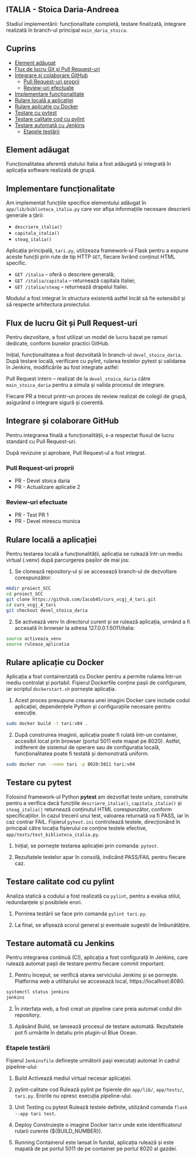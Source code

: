 ## ITALIA - Stoica Daria-Andreea

Stadiul implementării: funcționalitate completă, testare finalizată, integrare realizată în branch-ul principal `main_daria_stoica`.

## Cuprins

- [Element adăugat](#element-adăugat)
- [Flux de lucru Git și Pull Request-uri](#Flux-de-lucru-Git-și-Pull-Request-uri)
- [Integrare și colaborare GitHub](#Integrare-și-colaborare-GitHub)
  - [Pull Request-uri proprii](#Pull-Request-uri-proprii)
  - [Review-uri efectuate](#Review-uri-efectuate)
- [Implementare funcționalitate](#implementare-funcționalitate)
- [Rulare locală a aplicației](#rulare-locală-a-aplicației)
- [Rulare aplicație cu Docker](#rulare-aplicație-cu-docker)
- [Testare cu pytest](#testare-cu-pytest)
- [Testare calitate cod cu pylint](#testare-calitate-cod-cu-pylint)
- [Testare automată cu Jenkins](#testare-automată-cu-jenkins)
  - [Etapele testării](#etapele-testării)

## Element adăugat

Funcționalitatea aferentă statului Italia a fost adăugată și integrată în aplicația software realizată de grupă.

## Implementare funcționalitate

Am implementat funcțiile specifice elementului adăugat în `app/lib/biblioteca_italia.py` care vor afișa informațiile necesare descrierii generale a țării:

- `descriere_italia()`
- `capitala_italia()`
- `steag_italia()`

Aplicația principală, `tari.py`, utilizeaza framework-ul Flask pentru a expune aceste funcții prin rute de tip HTTP `GET`, fiecare livrând conținut HTML specific.

- `GET /italia` – oferă o descriere generală;
- `GET /italia/capitala` – returnează capitala Italiei;
- `GET /italia/steag` – returnează drapelul Italiei.

Modulul a fost integrat în structura existentă astfel încât să fie extensibil și să respecte arhitectura proiectului.

## Flux de lucru Git și Pull Request-uri

Pentru dezvoltare, a fost utilizat un model de lucru bazat pe ramuri dedicate, conform bunelor practici GitHub.

Inițial, funcționalitatea a fost dezvoltată în branch-ul `devel_stoica_daria`. După testare locală, verificare cu pylint, rularea testelor pytest și validarea în Jenkins, modificările au fost integrate astfel:

Pull Request intern – realizat de la `devel_stoica_daria` către `main_stoica_daria` pentru a simula și valida procesul de integrare.

Fiecare PR a trecut printr-un proces de review realizat de colegii de grupă, asigurând o integrare sigură și coerentă.
## Integrare și colaborare GitHub

Pentru integrarea finală a funcționalității, s-a respectat fluxul de lucru standard cu Pull Request-uri.

După revizuire și aprobare, Pull Request-ul a fost integrat.

### Pull Request-uri proprii

- PR - Devel stoica daria
- PR - Actualizare aplicatie 2

### Review-uri efectuate

- PR - Test PR 1
- PR - Devel mirescu monica

## Rulare locală a aplicației

Pentru testarea locală a funcționalității, aplicația se rulează într-un mediu virtual (.venv) după parcurgerea pașilor de mai jos:

1. Se clonează repository-ul și se accesează branch-ul de dezvoltare corespunzător:

```bash
mkdir proiect_SCC
cd proiect_SCC
git clone https://github.com/Iacob45/curs_vcgj_4_tari.git
cd curs_vcgj_4_tari
git checkout devel_stoica_daria
```

2. Se activează venv în directorul curent și se rulează aplicația, urmând a fi accesată în browser la adresa 127.0.0.1:5011/italia:

```bash
source activeaza_venv
source ruleaza_aplicatia
```

## Rulare aplicație cu Docker

Aplicația a fost containerizată cu Docker pentru a permite rularea într-un mediu controlat și portabil. Fișierul Dockerfile conține pașii de configurare, iar scriptul `dockerstart.sh` pornește aplicația.

1. Acest proces presupune crearea unei imagini Docker care include codul aplicației, dependențele Python și configurațiile necesare pentru execuție.

```bash
sudo docker build -t tari:v04 .
```

2. După construirea imaginii, aplicația poate fi rulată într-un container, accesibil local prin browser (portul 5011 este mapat pe 8020). Astfel, indiferent de sistemul de operare sau de configurația locală, funcționalitatea poate fi testată și demonstrată uniform.

```bash
sudo docker run --name tari -p 8020:5011 tari:v04
```


## Testare cu pytest

Folosind framework-ul Python **pytest** am dezvoltat teste unitare, construite pentru a verifica dacă funcțiile `descriere_italia()`, `capitala_italia()` și `steag_italia()` returnează conținutul HTML corespunzător, conform specificațiilor. În cazul trecerii unui test, valoarea returnată va fi PASS, iar în caz contrar FAIL. Fișierul `pytest.ini` controlează testele, direcționând în principal către locația fișierului ce conține testele efective, `app/tests/test_biblioteca_italia.py`.

1. Inițial, se pornește testarea aplicației prin comanda: `pytest`.

2. Rezultatele testelor apar în consolă, indicând PASS/FAIL pentru fiecare caz.

## Testare calitate cod cu pylint

Analiza statică a codului a fost realizată cu `pylint`, pentru a evalua stilul, redundanțele și posibilele erori.

1. Pornirea testării se face prin comanda `pylint tari.py`.

2. La final, se afișează scorul general și eventuale sugestii de îmbunătățire.


## Testare automată cu Jenkins

Pentru integrarea continuă (CI), aplicația a fost configurată în Jenkins, care rulează automat pașii de testare pentru fiecare commit important.

1. Pentru început, se verifică starea serviciului Jenkins și se pornește. Platforma web a utilitarului se accesează local, https://localhost:8080.

```bash
systemctl status jenkins
jenkins
```

2. În interfața web, a fost creat un pipeline care preia automat codul din repository.

3. Apăsând Build, se lansează procesul de testare automată. Rezultatele pot fi urmărite în detaliu prin plugin-ul Blue Ocean.


### Etapele testării

Fișierul `Jenkinsfile` definește următorii pași executați automat în cadrul pipeline-ului:

1. Build
Activează mediul virtual necesar aplicației.

2. pylint-calitate cod
Rulează pylint pe fișierele din `app/lib/`, `app/tests/`, `tari.py`. Erorile nu opresc execuția pipeline-ului.

3. Unit Testing cu pytest
Rulează testele definite, utilizând comanda `flask --app tari test`.

4. Deploy
Construiește o imagine Docker tari:v<ID> unde <ID> este identificatorul rularii curente (${BUILD_NUMBER}).

5. Running
Containerul este lansat în fundal, aplicația rulează și este mapată de pe portul 5011 de pe container pe portul 8020 al gazdei.


